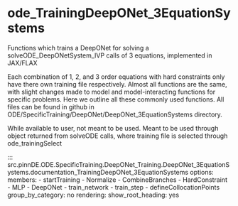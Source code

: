 # ode_TrainingDeepONet_3EquationSystems

Functions which trains a DeepONet for solving a solveODE_DeepONetSystem_IVP calls of 3 equations, implemented in JAX/FLAX

Each combination of 1, 2, and 3 order equations with hard constraints only have there own training file respectively. Almost all functions are the same, with slight changes made to model and model-interacting functions for specific problems. Here we outline all these commonly used functions. All files can be found in github in ODE/SpecificTraining/DeepONet/DeepONet_3EquationSystems directory.

While available to user, not meant to be used. Meant to be used through
object returned from solveODE calls, where training file is selected through ode_trainingSelect

::: src.pinnDE.ODE.SpecificTraining.DeepONet_Training.DeepONet_3EquationSystems.documentation_TrainingDeepONet_3EquationSystems
    options:
        members:
            - startTraining
            - Normalize
            - CombineBranches
            - HardConstraint
            - MLP
            - DeepONet
            - train_network
            - train_step
            - defineCollocationPoints
        group_by_category: no
    rendering:
      show_root_heading: yes